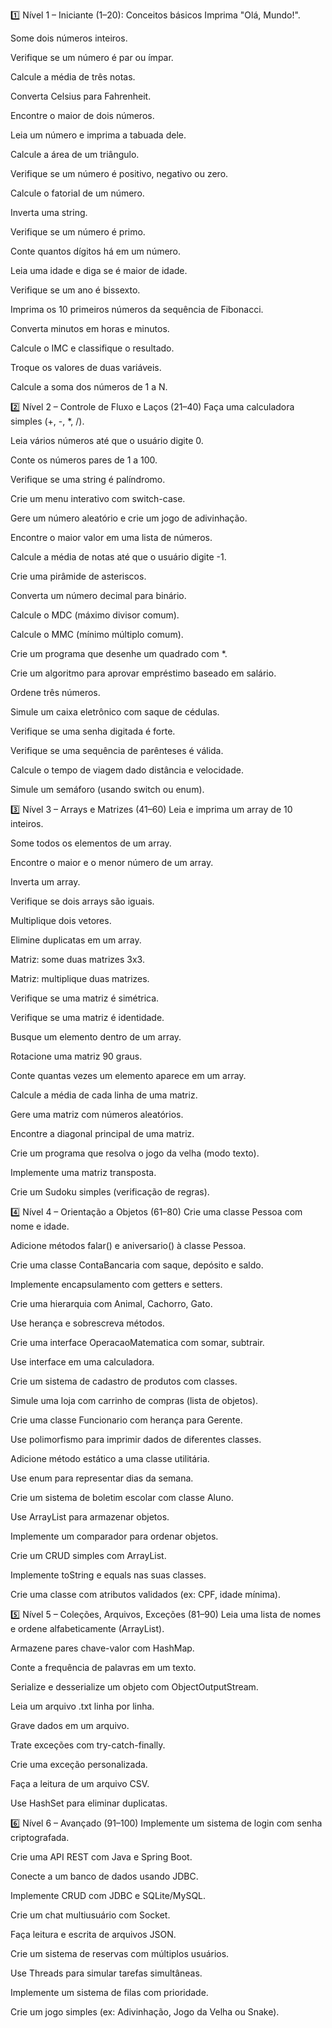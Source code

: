 1️⃣ Nível 1 – Iniciante (1–20): Conceitos básicos
Imprima "Olá, Mundo!".

Some dois números inteiros.

Verifique se um número é par ou ímpar.

Calcule a média de três notas.

Converta Celsius para Fahrenheit.

Encontre o maior de dois números.

Leia um número e imprima a tabuada dele.

Calcule a área de um triângulo.

Verifique se um número é positivo, negativo ou zero.

Calcule o fatorial de um número.

Inverta uma string.

Verifique se um número é primo.

Conte quantos dígitos há em um número.

Leia uma idade e diga se é maior de idade.

Verifique se um ano é bissexto.

Imprima os 10 primeiros números da sequência de Fibonacci.

Converta minutos em horas e minutos.

Calcule o IMC e classifique o resultado.

Troque os valores de duas variáveis.

Calcule a soma dos números de 1 a N.

2️⃣ Nível 2 – Controle de Fluxo e Laços (21–40)
Faça uma calculadora simples (+, -, *, /).

Leia vários números até que o usuário digite 0.

Conte os números pares de 1 a 100.

Verifique se uma string é palíndromo.

Crie um menu interativo com switch-case.

Gere um número aleatório e crie um jogo de adivinhação.

Encontre o maior valor em uma lista de números.

Calcule a média de notas até que o usuário digite -1.

Crie uma pirâmide de asteriscos.

Converta um número decimal para binário.

Calcule o MDC (máximo divisor comum).

Calcule o MMC (mínimo múltiplo comum).

Crie um programa que desenhe um quadrado com *.

Crie um algoritmo para aprovar empréstimo baseado em salário.

Ordene três números.

Simule um caixa eletrônico com saque de cédulas.

Verifique se uma senha digitada é forte.

Verifique se uma sequência de parênteses é válida.

Calcule o tempo de viagem dado distância e velocidade.

Simule um semáforo (usando switch ou enum).

3️⃣ Nível 3 – Arrays e Matrizes (41–60)
Leia e imprima um array de 10 inteiros.

Some todos os elementos de um array.

Encontre o maior e o menor número de um array.

Inverta um array.

Verifique se dois arrays são iguais.

Multiplique dois vetores.

Elimine duplicatas em um array.

Matriz: some duas matrizes 3x3.

Matriz: multiplique duas matrizes.

Verifique se uma matriz é simétrica.

Verifique se uma matriz é identidade.

Busque um elemento dentro de um array.

Rotacione uma matriz 90 graus.

Conte quantas vezes um elemento aparece em um array.

Calcule a média de cada linha de uma matriz.

Gere uma matriz com números aleatórios.

Encontre a diagonal principal de uma matriz.

Crie um programa que resolva o jogo da velha (modo texto).

Implemente uma matriz transposta.

Crie um Sudoku simples (verificação de regras).

4️⃣ Nível 4 – Orientação a Objetos (61–80)
Crie uma classe Pessoa com nome e idade.

Adicione métodos falar() e aniversario() à classe Pessoa.

Crie uma classe ContaBancaria com saque, depósito e saldo.

Implemente encapsulamento com getters e setters.

Crie uma hierarquia com Animal, Cachorro, Gato.

Use herança e sobrescreva métodos.

Crie uma interface OperacaoMatematica com somar, subtrair.

Use interface em uma calculadora.

Crie um sistema de cadastro de produtos com classes.

Simule uma loja com carrinho de compras (lista de objetos).

Crie uma classe Funcionario com herança para Gerente.

Use polimorfismo para imprimir dados de diferentes classes.

Adicione método estático a uma classe utilitária.

Use enum para representar dias da semana.

Crie um sistema de boletim escolar com classe Aluno.

Use ArrayList para armazenar objetos.

Implemente um comparador para ordenar objetos.

Crie um CRUD simples com ArrayList.

Implemente toString e equals nas suas classes.

Crie uma classe com atributos validados (ex: CPF, idade mínima).

5️⃣ Nível 5 – Coleções, Arquivos, Exceções (81–90)
Leia uma lista de nomes e ordene alfabeticamente (ArrayList).

Armazene pares chave-valor com HashMap.

Conte a frequência de palavras em um texto.

Serialize e desserialize um objeto com ObjectOutputStream.

Leia um arquivo .txt linha por linha.

Grave dados em um arquivo.

Trate exceções com try-catch-finally.

Crie uma exceção personalizada.

Faça a leitura de um arquivo CSV.

Use HashSet para eliminar duplicatas.

6️⃣ Nível 6 – Avançado (91–100)
Implemente um sistema de login com senha criptografada.

Crie uma API REST com Java e Spring Boot.

Conecte a um banco de dados usando JDBC.

Implemente CRUD com JDBC e SQLite/MySQL.

Crie um chat multiusuário com Socket.

Faça leitura e escrita de arquivos JSON.

Crie um sistema de reservas com múltiplos usuários.

Use Threads para simular tarefas simultâneas.

Implemente um sistema de filas com prioridade.

Crie um jogo simples (ex: Adivinhação, Jogo da Velha ou Snake).
